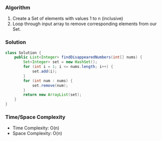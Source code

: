 ### Algorithm

1. Create a Set of elements with values 1 to n (inclusive)
1. Loop through input array to remove corresponding elements from our Set.

### Solution

```java
class Solution {
    public List<Integer> findDisappearedNumbers(int[] nums) {
        Set<Integer> set = new HashSet();
        for (int i = 1; i <= nums.length; i++) {
            set.add(i);
        }
        for (int num : nums) {
            set.remove(num);
        }
        return new ArrayList(set);
    }
}
```

### Time/Space Complexity

-  Time Complexity: O(n)
- Space Complexity: O(n)
